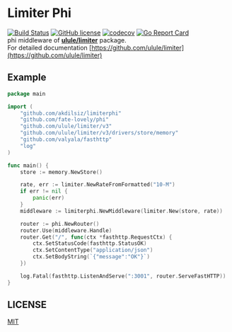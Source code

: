 # Limiter Phi
[![Build Status](https://travis-ci.org/akdilsiz/limiterphi.svg?branch=master)](https://travis-ci.org/akdilsiz/limiterphi)
[![GitHub license](https://img.shields.io/github/license/akdilsiz/limiterphi)](https://github.com/akdilsiz/limiterphi/blob/master/LICENSE)
[![codecov](https://codecov.io/gh/akdilsiz/limiterphi/branch/master/graph/badge.svg)](https://codecov.io/gh/akdilsiz/limiterphi)
[![Go Report Card](https://goreportcard.com/badge/github.com/akdilsiz/limiterphi)](https://goreportcard.com/report/github.com/akdilsiz/limiterphi)\
phi middleware of **[ulule/limiter](https://github.com/ulule/limiter)** package.\
For detailed documentation [https://github.com/ulule/limiter](https://github.com/ulule/limiter)

## Example
```go
package main

import (
    "github.com/akdilsiz/limiterphi"
    "github.com/fate-lovely/phi"
    "github.com/ulule/limiter/v3"
    "github.com/ulule/limiter/v3/drivers/store/memory"
    "github.com/valyala/fasthttp"
    "log"
)

func main() {
    store := memory.NewStore()

    rate, err := limiter.NewRateFromFormatted("10-M")
    if err != nil {
        panic(err)
    } 
    middleware := limiterphi.NewMiddleware(limiter.New(store, rate))

    router := phi.NewRouter()
    router.Use(middleware.Handle)
    router.Get("/", func(ctx *fasthttp.RequestCtx) {
        ctx.SetStatusCode(fasthttp.StatusOK)
        ctx.SetContentType("application/json")
        ctx.SetBodyString(`{"message":"OK"}`)
    })

    log.Fatal(fasthttp.ListenAndServe(":3001", router.ServeFastHTTP))
}
```

## LICENSE
[MIT](https://github.com/akdilsiz/limiterphi/LICENSE) 